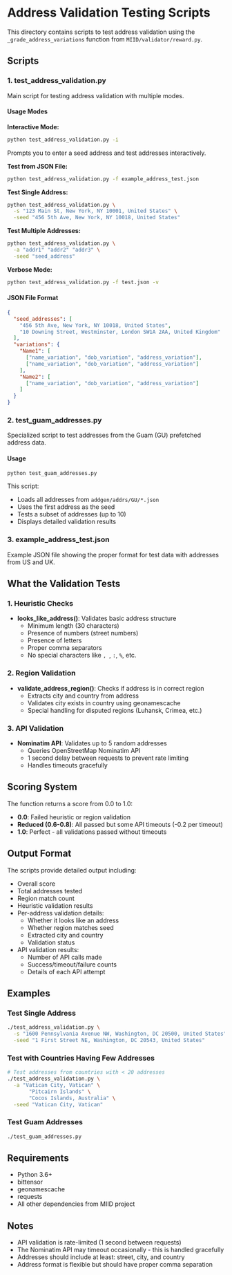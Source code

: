 # Address Validation Testing Scripts

This directory contains scripts to test address validation using the `_grade_address_variations` function from `MIID/validator/reward.py`.

## Scripts

### 1. test_address_validation.py

Main script for testing address validation with multiple modes.

#### Usage Modes

**Interactive Mode:**
```bash
python test_address_validation.py -i
```
Prompts you to enter a seed address and test addresses interactively.

**Test from JSON File:**
```bash
python test_address_validation.py -f example_address_test.json
```

**Test Single Address:**
```bash
python test_address_validation.py \
  -s "123 Main St, New York, NY 10001, United States" \
  -seed "456 5th Ave, New York, NY 10018, United States"
```

**Test Multiple Addresses:**
```bash
python test_address_validation.py \
  -a "addr1" "addr2" "addr3" \
  -seed "seed_address"
```

**Verbose Mode:**
```bash
python test_address_validation.py -f test.json -v
```

#### JSON File Format

```json
{
  "seed_addresses": [
    "456 5th Ave, New York, NY 10018, United States",
    "10 Downing Street, Westminster, London SW1A 2AA, United Kingdom"
  ],
  "variations": {
    "Name1": [
      ["name_variation", "dob_variation", "address_variation"],
      ["name_variation", "dob_variation", "address_variation"]
    ],
    "Name2": [
      ["name_variation", "dob_variation", "address_variation"]
    ]
  }
}
```

### 2. test_guam_addresses.py

Specialized script to test addresses from the Guam (GU) prefetched address data.

#### Usage

```bash
python test_guam_addresses.py
```

This script:
- Loads all addresses from `addgen/addrs/GU/*.json`
- Uses the first address as the seed
- Tests a subset of addresses (up to 10)
- Displays detailed validation results

### 3. example_address_test.json

Example JSON file showing the proper format for test data with addresses from US and UK.

## What the Validation Tests

### 1. Heuristic Checks

- **looks_like_address()**: Validates basic address structure
  - Minimum length (30 characters)
  - Presence of numbers (street numbers)
  - Presence of letters
  - Proper comma separators
  - No special characters like `, `, `:`, `%`, etc.

### 2. Region Validation

- **validate_address_region()**: Checks if address is in correct region
  - Extracts city and country from address
  - Validates city exists in country using geonamescache
  - Special handling for disputed regions (Luhansk, Crimea, etc.)

### 3. API Validation

- **Nominatim API**: Validates up to 5 random addresses
  - Queries OpenStreetMap Nominatim API
  - 1 second delay between requests to prevent rate limiting
  - Handles timeouts gracefully

## Scoring System

The function returns a score from 0.0 to 1.0:

- **0.0**: Failed heuristic or region validation
- **Reduced (0.6-0.8)**: All passed but some API timeouts (-0.2 per timeout)
- **1.0**: Perfect - all validations passed without timeouts

## Output Format

The scripts provide detailed output including:

- Overall score
- Total addresses tested
- Region match count
- Heuristic validation results
- Per-address validation details:
  - Whether it looks like an address
  - Whether region matches seed
  - Extracted city and country
  - Validation status
- API validation results:
  - Number of API calls made
  - Success/timeout/failure counts
  - Details of each API attempt

## Examples

### Test Single Address

```bash
./test_address_validation.py \
  -s "1600 Pennsylvania Avenue NW, Washington, DC 20500, United States" \
  -seed "1 First Street NE, Washington, DC 20543, United States"
```

### Test with Countries Having Few Addresses

```bash
# Test addresses from countries with < 20 addresses
./test_address_validation.py \
  -a "Vatican City, Vatican" \
       "Pitcairn Islands" \
       "Cocos Islands, Australia" \
  -seed "Vatican City, Vatican"
```

### Test Guam Addresses

```bash
./test_guam_addresses.py
```

## Requirements

- Python 3.6+
- bittensor
- geonamescache
- requests
- All other dependencies from MIID project

## Notes

- API validation is rate-limited (1 second between requests)
- The Nominatim API may timeout occasionally - this is handled gracefully
- Addresses should include at least: street, city, and country
- Address format is flexible but should have proper comma separation





